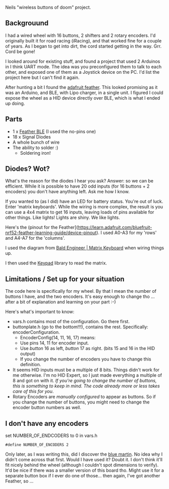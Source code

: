Neils "wireless buttons of doom" project.

Backgrouund
-----------

I had a wired wheel with 16 buttons, 2 shifters and 2 rotary encoders. 
I'd originally built it for road racing (iRacing), and that worked fine for a couple of years. As I began to get into dirt, the cord started getting in the way.
Grr. Cord be gone!

I looked around for existing stuff, and found a project that used 2 Arduinos in I think UART mode. The idea was you preconfigured them to talk to each other, and exposed one of them as a Joystick device on the PC. I'd list the project here but I can't find it again.

After hunting a bit I found the [adafruit feather](https://www.adafruit.com/product/3406).
This looked promising as it was an Arduino, and BLE, with Lipo charger, in a single unit.
I figured I could expose the wheel as a HID device directly over BLE, which is what I ended up doing.

Parts
-----
 - 1 x [Feather BLE](https://www.adafruit.com/product/3406) (I used the no-pins one)
 - 18 x Signal Diodes
 - A whole bunch of wire
 - The ability to solder :)
   - Soldering iron!


Diodes? Wot?
------------
What's the reason for the diodes I hear you ask?
Answer: so we can be efficient. While it is possible to have 20 odd inputs (for 16 buttons + 2 encoders) you don't have anything left.  Ask me how I know.

If you wanted to (as I did) have an LED for battery status. You're out of luck.
Enter 'matrix keyboards'. While the wiring is more complex, the result is you can use a 4x4 matrix to get 16 inputs, leaving loads of pins available for other things. Like lights! Lights are shiny. We like lights.

Here's the (pinout for the Feather](https://learn.adafruit.com/bluefruit-nrf52-feather-learning-guide/device-pinout).
I used A0-A3 for my 'rows' and A4-A7 for the 'columns'.

I used the diagram from [Bald Engineer | Matrix Keyboard](https://www.baldengineer.com/arduino-keyboard-matrix-tutorial.html) when wiring things up.

I then used the [Keypad](https://github.com/Chris--A/Keypad) library to read the matrix.


Limitations / Set up for your situation
---------------------------------------

The code here is specifically for my wheel.
By that I mean the number of buttons I have, and the two encoders.
It's easy enough to change tho ... after a bit of explanation and learning on your part :-)

Here's what's important to know:
 - vars.h contains most of the configuration. Go there first.
 - buttonplate.h (go to the bottom!!!), contains the rest. Specifically: encoderConfiguration.
   -  EncoderConfig(14, 11, 16, 17) means:
    - Use pins 14, 11 for encoder input.
    - Use *button* 16 as left, *button* 17 as right. (bits 15 and 16 in the HID output)
    - If you change the number of encoders you have to change this definition.    
 - It seems HID inputs must be a multiple of 8 bits. Things didn't work for me otherwise. I'm no HID Expert, so I just made everything a multiple of 8 and got on with it.  *If you're going to change the number of buttons, this is something to keep in mind. The code already more or less takes care of this for you*.
 - Rotary Encoders are *manually configured* to appear as buttons.  So if you change the number of buttons, you might need to change the encoder button numbers as well.


I don't have any encoders
-------------------------

set NUMBER_OF_ENDCODERS to 0 in vars.h

```
#define NUMBER_OF_ENCODERS 2
```




Only later, as I was writing this, did I discover the [blue martin](https://sim-lab.eu/product/blue-marlin-wireless-joystick-device/). No idea why I didn't come across that first.
Would I have used it?  Doubt it. I don't think it'll fit nicely behind the wheel (although I couldn't spot dimensions to verify). 
It'd be nice if there was a smaller version of this board tho.  Might use it for a separate button box if I ever do one of those... then again, I've got another Feather, so ...